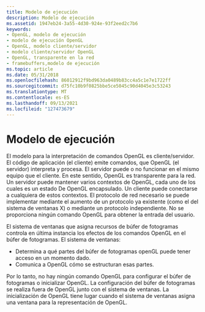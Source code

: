 ```yaml
---
title: Modelo de ejecución
description: Modelo de ejecución
ms.assetid: 1947eb24-3a55-4d30-924e-93f2eed2c7b6
keywords:
- OpenGL, modelo de ejecución
- modelo de ejecución OpenGL
- OpenGL, modelo cliente/servidor
- modelo cliente/servidor OpenGL
- OpenGL, transparente en la red
- framebuffers,modelo de ejecución
ms.topic: article
ms.date: 05/31/2018
ms.openlocfilehash: 86012912f9bd963da0489b83cc4a5c1e7e1722ff
ms.sourcegitcommit: d75fc10b9f0825bbe5ce5045c90d4045e3c53243
ms.translationtype: MT
ms.contentlocale: es-ES
ms.lasthandoff: 09/13/2021
ms.locfileid: "127473679"
---
```

# <a name="execution-model"></a>Modelo de ejecución

El modelo para la interpretación de comandos OpenGL es cliente/servidor. El código de aplicación (el cliente) emite comandos, que OpenGL (el servidor) interpreta y procesa. El servidor puede o no funcionar en el mismo equipo que el cliente. En este sentido, OpenGL es transparente para la red. Un servidor puede mantener varios contextos de OpenGL, cada uno de los cuales es un estado De OpenGL encapsulado. Un cliente puede conectarse a cualquiera de estos contextos. El protocolo de red necesario se puede implementar mediante el aumento de un protocolo ya existente (como el del sistema de ventanas X) o mediante un protocolo independiente. No se proporciona ningún comando OpenGL para obtener la entrada del usuario.

El sistema de ventanas que asigna recursos de búfer de fotogramas controla en última instancia los efectos de los comandos OpenGL en el búfer de fotogramas. El sistema de ventanas:

-   Determina a qué partes del búfer de fotogramas openGL puede tener acceso en un momento dado.
-   Comunica a OpenGL cómo se estructuran esas partes.

Por lo tanto, no hay ningún comando OpenGL para configurar el búfer de fotogramas o inicializar OpenGL. La configuración del búfer de fotogramas se realiza fuera de OpenGL junto con el sistema de ventanas. La inicialización de OpenGL tiene lugar cuando el sistema de ventanas asigna una ventana para la representación de OpenGL.

 

 





